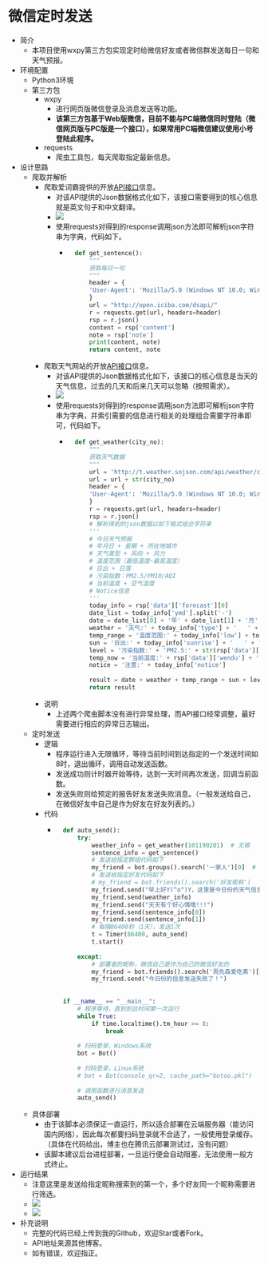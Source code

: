 # 微信定时发送
- 简介
	- 本项目使用wxpy第三方包实现定时给微信好友或者微信群发送每日一句和天气预报。
- 环境配置
	- Python3环境
	- 第三方包
		- wxpy
			- 进行网页版微信登录及消息发送等功能。
			- **该第三方包基于Web版微信，目前不能与PC端微信同时登陆（微信网页版与PC版是一个接口），如果常用PC端微信建议使用小号登陆此程序。**
		- requests
			- 爬虫工具包，每天爬取指定最新信息。
- 设计思路
	- 爬取并解析
		- 爬取爱词霸提供的开放[API接口](http://open.iciba.com/dsapi/)信息。
			- 对该API提供的Json数据格式化如下，该接口需要得到的核心信息就是英文句子和中文翻译。
			- ![](/asset/day.png)
			- 使用requests对得到的response调用json方法即可解析json字符串为字典，代码如下。
				- ```python
					def get_sentence():
					    """
					    获取每日一句
					    """
					    header = {
					    'User-Agent': 'Mozilla/5.0 (Windows NT 10.0; Win64; x64) AppleWebKit/537.36 (KHTML, like Gecko) Chrome/73.0.3683.75 Safari/537.36'
					    }
					    url = "http://open.iciba.com/dsapi/"
					    r = requests.get(url, headers=header)
					    rsp = r.json()
					    content = rsp['content']
					    note = rsp['note']
					    print(content, note)
					    return content, note
					```
		- 爬取天气网站的开放[API接口](http://t.weather.sojson.com/api/weather/city/101190201)信息。
			- 对该API提供的Json数据格式化如下，该接口的核心信息是当天的天气信息，过去的几天和后来几天可以忽略（按照需求）。
			- ![](/asset/weather.png)
			- 使用requests对得到的response调用json方法即可解析json字符串为字典，并索引需要的信息进行相关的处理组合需要字符串即可，代码如下。
				- ```python
					def get_weather(city_no):
					    """
					    获取天气数据
					    """
					    url = 'http://t.weather.sojson.com/api/weather/city/'
					    url = url + str(city_no)
					    header = {
					    'User-Agent': 'Mozilla/5.0 (Windows NT 10.0; Win64; x64) AppleWebKit/537.36 (KHTML, like Gecko) Chrome/73.0.3683.75 Safari/537.36'
					    }
					    r = requests.get(url, headers=header)
					    rsp = r.json()
					    # 解析得到的json数据以如下格式组合字符串
					    '''
					    # 今日天气预报
					    # 年月日 + 星期 + 所在地城市
					    # 天气类型 + 风向 + 风力
					    # 温度范围（最低温度~最高温度）
					    # 日出 + 日落
					    # 污染指数：PM2.5/PM10/AQI
					    # 当前温度 + 空气湿度
					    # Notice信息
					    '''
					    today_info = rsp['data']['forecast'][0]
					    date_list = today_info['ymd'].split('-')
					    date = date_list[0] + '年' + date_list[1] + '月' + date_list[2] + '日' + '   ' + today_info['week'] + '   ' + rsp['cityInfo']['city'] + '\n'
					    weather = '天气:' + today_info['type'] + '   ' + '风向:' + today_info['fx'] +  '   ' + '风力:' + today_info['fl'] + '\n'
					    temp_range = '温度范围:' + today_info['low'] + today_info['high'] + '\n'
					    sun = '日出:' + today_info['sunrise'] + '   ' + '日落' + today_info['sunset'] + '\n'
					    level = '污染指数:' + 'PM2.5:' + str(rsp['data']['pm25']) + '   ' + 'PM10:' + str(rsp['data']['pm10']) + '   ' + 'AQI:'+ str(today_info['aqi']) + '\n'  # 注意整个数据只有这三项是浮点数
					    temp_now = '当前温度:' + rsp['data']['wendu'] + '   ' + '湿度' + rsp['data']['shidu'] + '\n'
					    notice = '注意:' + today_info['notice']
					    
					    result = date + weather + temp_range + sun + level + temp_now + notice
					    return result
					```
		- 说明
			- 上述两个爬虫脚本没有进行异常处理，而API接口经常调整，最好需要进行相应的异常日志输出。
	- 定时发送
		- 逻辑
			- 程序运行进入无限循环，等待当前时间到达指定的一个发送时间如8时，退出循环，调用自动发送函数。
			- 发送成功则计时器开始等待，达到一天时间再次发送，回调当前函数。
			- 发送失败则给预定的报告好友发送失败消息。（一般发送给自己，在微信好友中自己是作为好友在好友列表的。）
		- 代码
			- ```python
				def auto_send():
				    try:
				        weather_info = get_weather(101190201)  # 无锡 
				        sentence_info = get_sentence()
				        # 发送给指定群组代码如下
				        my_friend = bot.groups().search('一家人')[0]  # 昵称，官方文档解释会找到所有这个昵称的好友组合成列表，这可能是因为wxpy基于web微信，微信没有提供更深的接口
				        # 发送给指定好友代码如下
				        # my_friend = bot.friends().search('好友昵称')
				        my_friend.send("早上好Y(^o^)Y，这里是今日份的天气信息请查收!")
				        my_friend.send(weather_info)      
				        my_friend.send("天天有个好心情哦!!!")
				        my_friend.send(sentence_info[0])
				        my_friend.send(sentence_info[1])
				        # 每隔86400秒（1天），发送1次
				        t = Timer(86400, auto_send)
				        t.start()
				 
				    except:
				        # 部署者的昵称，微信自己是作为自己的微信好友的
				        my_friend = bot.friends().search('周先森爱吃素')[0]
				        my_friend.send("今日份的信息发送失败了！")
				 
				 
				if __name__ == "__main__":
				    # 程序等待，直到到达时间第一次运行
				    while True:
				        if time.localtime().tm_hour >= 8:
				            break
				    
				    # 扫码登录，Windows系统
				    bot = Bot()
				 
				    # 扫码登录，Linux系统
				    # bot = Bot(console_qr=2, cache_path="botoo.pkl")
				 
				    # 调用函数进行消息发送
				    auto_send()
				```
	- 具体部署
		- 由于该脚本必须保证一直运行，所以适合部署在云端服务器（能访问国内网络），因此每次都要扫码登录就不合适了，一般使用登录缓存。（具体在代码给出，博主也在腾讯云部署测试过，没有问题）
		- 该脚本建议后台进程部署，一旦运行便会自动阻塞，无法使用一般方式终止。
- 运行结果
	- 注意这里是发送给指定昵称搜索到的第一个，多个好友同一个昵称需要进行筛选。
	- ![](/asset/rst_cmd.png)
	- ![](/asset/result.jpg)
- 补充说明
	- 完整的代码已经上传到我的Github，欢迎Star或者Fork。
	- API地址来源其他博客。
	- 如有错误，欢迎指正。